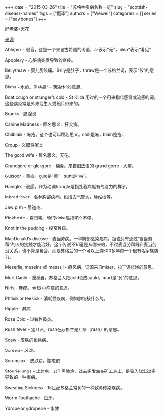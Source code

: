 
+++ 
date = "2015-03-26"
title = "苏格兰疾病名称一览"
slug = "scottish-disease-names"
tags = ["翻译"]
authors = ["Weiwei"]
categories = []
series = ["sawbones"]
+++

好老婆=天花

[来源](https://www.scotsman.com/arts-and-culture/scottish-fact-week-scots-terms-diseases-1524836)

Ablepsy - 眼盲，这是一个来自古希腊的词语，a-表示“无”，blep*表示“看见”

Apoplexy - 心脏病突发导致的瘫痪。

Bellythraw - 婴儿肠绞痛。Belly是肚子，thraw是一个苏格兰词，表示“绞”的意思。

Blabs - 水痘。Blab是“一滴液体”的意思。

Boat cough or stranger’s cold - St Kilda 用过的一个用来指代感冒或流感的词。这些病经常是外来陌生人或船只带来的。

Branks - 腮腺炎

Canine Madness - 顾名思义，狂犬病。

Chilblain - 冻疮。这个也可以顾名思义。chill是冻，blain是疮。

Croup - 义膜性喉炎

The good wife - 顾名思义，天花。

Grandgore or glengore - 梅毒。来自旧法语的 grand gorre - 大痘。

Gulsoch - 黄疸。gule是“黄”，suht是“病”。

Haingles -流感。作为动词haingle是指扯着病躯有气没力的样子。

Inbred fever - 各种胸部疾病，包括支气管炎，肺结核等。

Jaw pish - 尿道炎。

Kinkhoste - 百日咳。动词kinke是指咳个不停。

Knot in the pudding - 绞窄性疝。

MacDonald’s disease - 麦当劳病。一种胸部感染疾病，据说只有通过“麦当劳帮”的人的接触才能治好。这个传说不知道是从哪来的，不过麦当劳帮既和麦当劳没关系，也不算是帮会，而是苏格兰的一个可以上溯500多年的一个很有名家族势力。

Meserlie, meselne 或 messall - 麻风病，词源来自miser，拉丁语悲惨的意思。

Mort Cauld - 重感冒，苏格兰人把cold说成cauld，mort是“死”的意思。

Nirls - 麻疹。nirl是小疙瘩的意思。

Phtisik or teesick - 消耗性疾病，例如肺结核什么的。

Ripple - 淋病

Rose Cold - 过敏性鼻炎。

Rush fever - 猩红热。rush在苏格兰是红疹（rash）的意思。

Scaw - 皮肤的鱼鳞病。

Screws - 风湿。

Scrumpox - 皮肤病，脓疱疮

Stourie lungs - 尘肺病，又叫黑肺病，过去多发生在矿工身上，是吸入煤尘过多导致的一种疾病。

Sweating Sickness - 15世纪苏格兰常见的一种致命传染疾病。

Worm Toothache - 虫牙。

Ydrope or ydropesie - 水肿